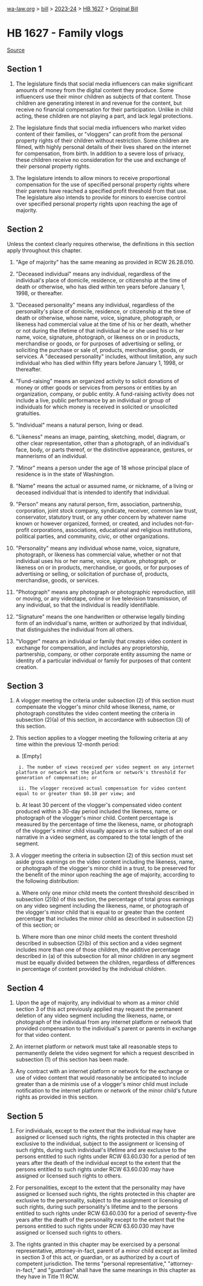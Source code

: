 [wa-law.org](/) > [bill](/bill/) > [2023-24](/bill/2023-24/) > [HB 1627](/bill/2023-24/hb/1627/) > [Original Bill](/bill/2023-24/hb/1627/1/)

# HB 1627 - Family vlogs

[Source](http://lawfilesext.leg.wa.gov/biennium/2023-24/Pdf/Bills/House%20Bills/1627.pdf)

## Section 1
1. The legislature finds that social media influencers can make significant amounts of money from the digital content they produce. Some influencers use their minor children as subjects of that content. Those children are generating interest in and revenue for the content, but receive no financial compensation for their participation. Unlike in child acting, these children are not playing a part, and lack legal protections.

2. The legislature finds that social media influencers who market video content of their families, or "vloggers" can profit from the personal property rights of their children without restriction. Some children are filmed, with highly personal details of their lives shared on the internet for compensation, from birth. In addition to a severe loss of privacy, these children receive no consideration for the use and exchange of their personal property rights.

3. The legislature intends to allow minors to receive proportional compensation for the use of specified personal property rights where their parents have reached a specified profit threshold from that use. The legislature also intends to provide for minors to exercise control over specified personal property rights upon reaching the age of majority.

## Section 2
Unless the context clearly requires otherwise, the definitions in this section apply throughout this chapter.

1. "Age of majority" has the same meaning as provided in RCW 26.28.010.

2. "Deceased individual" means any individual, regardless of the individual's place of domicile, residence, or citizenship at the time of death or otherwise, who has died within ten years before January 1, 1998, or thereafter.

3. "Deceased personality" means any individual, regardless of the personality's place of domicile, residence, or citizenship at the time of death or otherwise, whose name, voice, signature, photograph, or likeness had commercial value at the time of his or her death, whether or not during the lifetime of that individual he or she used his or her name, voice, signature, photograph, or likeness on or in products, merchandise or goods, or for purposes of advertising or selling, or soliciting the purchase or sale of, products, merchandise, goods, or services. A "deceased personality" includes, without limitation, any such individual who has died within fifty years before January 1, 1998, or thereafter.

4. "Fund-raising" means an organized activity to solicit donations of money or other goods or services from persons or entities by an organization, company, or public entity. A fund-raising activity does not include a live, public performance by an individual or group of individuals for which money is received in solicited or unsolicited gratuities.

5. "Individual" means a natural person, living or dead.

6. "Likeness" means an image, painting, sketching, model, diagram, or other clear representation, other than a photograph, of an individual's face, body, or parts thereof, or the distinctive appearance, gestures, or mannerisms of an individual.

7. "Minor" means a person under the age of 18 whose principal place of residence is in the state of Washington.

8. "Name" means the actual or assumed name, or nickname, of a living or deceased individual that is intended to identify that individual.

9. "Person" means any natural person, firm, association, partnership, corporation, joint stock company, syndicate, receiver, common law trust, conservator, statutory trust, or any other concern by whatever name known or however organized, formed, or created, and includes not-for-profit corporations, associations, educational and religious institutions, political parties, and community, civic, or other organizations.

10. "Personality" means any individual whose name, voice, signature, photograph, or likeness has commercial value, whether or not that individual uses his or her name, voice, signature, photograph, or likeness on or in products, merchandise, or goods, or for purposes of advertising or selling, or solicitation of purchase of, products, merchandise, goods, or services.

11. "Photograph" means any photograph or photographic reproduction, still or moving, or any videotape, online or live television transmission, of any individual, so that the individual is readily identifiable.

12. "Signature" means the one handwritten or otherwise legally binding form of an individual's name, written or authorized by that individual, that distinguishes the individual from all others.

13. "Vlogger" means an individual or family that creates video content in exchange for compensation, and includes any proprietorship, partnership, company, or other corporate entity assuming the name or identity of a particular individual or family for purposes of that content creation.

## Section 3
1. A vlogger meeting the criteria under subsection (2) of this section must compensate the vlogger's minor child whose likeness, name, or photograph constitutes the video content meeting the criteria in subsection (2)(a) of this section, in accordance with subsection (3) of this section.

2. This section applies to a vlogger meeting the following criteria at any time within the previous 12-month period:

    a. [Empty]

        i. The number of views received per video segment on any internet platform or network met the platform or network's threshold for generation of compensation; or

        ii. The vlogger received actual compensation for video content equal to or greater than $0.10 per view; and

    b. At least 30 percent of the vlogger's compensated video content produced within a 30-day period included the likeness, name, or photograph of the vlogger's minor child. Content percentage is measured by the percentage of time the likeness, name, or photograph of the vlogger's minor child visually appears or is the subject of an oral narrative in a video segment, as compared to the total length of the segment.

3. A vlogger meeting the criteria in subsection (2) of this section must set aside gross earnings on the video content including the likeness, name, or photograph of the vlogger's minor child in a trust, to be preserved for the benefit of the minor upon reaching the age of majority, according to the following distribution:

    a. Where only one minor child meets the content threshold described in subsection (2)(b) of this section, the percentage of total gross earnings on any video segment including the likeness, name, or photograph of the vlogger's minor child that is equal to or greater than the content percentage that includes the minor child as described in subsection (2) of this section; or

    b. Where more than one minor child meets the content threshold described in subsection (2)(b) of this section and a video segment includes more than one of those children, the additive percentage described in (a) of this subsection for all minor children in any segment must be equally divided between the children, regardless of differences in percentage of content provided by the individual children.

## Section 4
1. Upon the age of majority, any individual to whom as a minor child section 3 of this act previously applied may request the permanent deletion of any video segment including the likeness, name, or photograph of the individual from any internet platform or network that provided compensation to the individual's parent or parents in exchange for that video content.

2. An internet platform or network must take all reasonable steps to permanently delete the video segment for which a request described in subsection (1) of this section has been made.

3. Any contract with an internet platform or network for the exchange or use of video content that would reasonably be anticipated to include greater than a de minimis use of a vlogger's minor child must include notification to the internet platform or network of the minor child's future rights as provided in this section.

## Section 5
1. For individuals, except to the extent that the individual may have assigned or licensed such rights, the rights protected in this chapter are exclusive to the individual, subject to the assignment or licensing of such rights, during such individual's lifetime and are exclusive to the persons entitled to such rights under RCW 63.60.030 for a period of ten years after the death of the individual except to the extent that the persons entitled to such rights under RCW 63.60.030 may have assigned or licensed such rights to others.

2. For personalities, except to the extent that the personality may have assigned or licensed such rights, the rights protected in this chapter are exclusive to the personality, subject to the assignment or licensing of such rights, during such personality's lifetime and to the persons entitled to such rights under RCW 63.60.030 for a period of seventy-five years after the death of the personality except to the extent that the persons entitled to such rights under RCW 63.60.030 may have assigned or licensed such rights to others.

3. The rights granted in this chapter may be exercised by a personal representative, attorney-in-fact, parent of a minor child except as limited in section 3 of this act, or guardian, or as authorized by a court of competent jurisdiction. The terms "personal representative," "attorney-in-fact," and "guardian" shall have the same meanings in this chapter as they have in Title 11 RCW.

